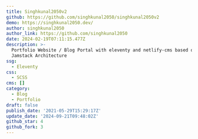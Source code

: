 ```yaml
---
title: Singhkunal2050v2
github: https://github.com/singhkunal2050/singhkunal2050v2
demo: https://singhkunal2050.dev/
author: singhkunal2050
author_link: https://github.com/singhkunal2050
date: 2024-02-19T07:11:15.477Z
description: >-
  Portfolio Website / Blog Portal with eleventy and netlify-cms based on the
  Jamstack Architecture
ssg:
  - Eleventy
css:
  - SCSS
cms: []
category:
  - Blog
  - Portfolio
draft: false
publish_date: '2021-05-29T15:29:17Z'
update_date: '2024-09-21T09:48:02Z'
github_star: 4
github_fork: 3
---
```


